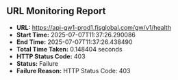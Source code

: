 ## URL Monitoring Report

- **URL:** https://api-gw1-prod1.fisglobal.com/gw/v1/health
- **Start Time:** 2025-07-07T11:37:26.290086
- **End Time:** 2025-07-07T11:37:26.438490
- **Total Time Taken:** 0.148404 seconds
- **HTTP Status Code:** 403
- **Status:** Failure
- **Failure Reason:** HTTP Status Code: 403

